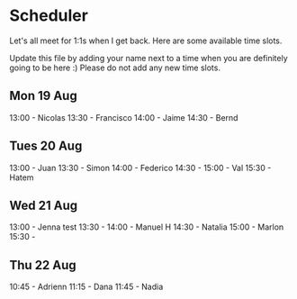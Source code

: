 # Scheduler

Let's all meet for 1:1s when I get back.
Here are some available time slots.

Update this file by adding your name next to a time when you are definitely going to be here :)
Please do not add any new time slots.

## Mon 19 Aug

13:00 - Nicolas
13:30 - Francisco
14:00 - Jaime
14:30 - Bernd

## Tues 20 Aug

13:00 - Juan
13:30 - Simon
14:00 - Federico
14:30 - 
15:00 - Val
15:30 - Hatem


## Wed 21 Aug

13:00 - Jenna test
13:30 - 
14:00 - Manuel H
14:30 - Natalia
15:00 - Marlon
15:30 - 

## Thu 22 Aug

10:45 - Adrienn
11:15 - Dana
11:45 - Nadia 
